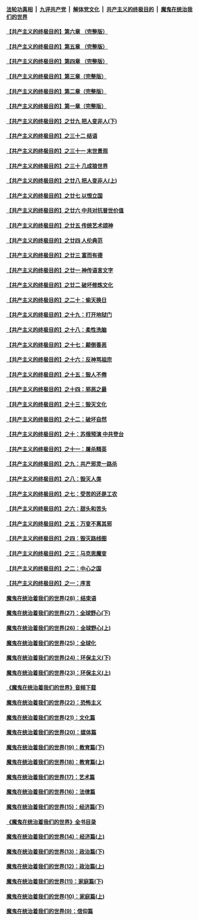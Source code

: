 ####  [法轮功真相](../../../../basic/blob/master/README.md?t=03310001) &nbsp;|&nbsp; [九评共产党](../../../../9ping.md/blob/master/README.md?t=03310001) &nbsp;|&nbsp; [解体党文化](../../../../jtdwh.md/blob/master/README.md?t=03310001)  &nbsp;|&nbsp; [共产主义的终极目的](../../../../gczydzjmd.md/blob/master/README.md?t=03310001) &nbsp;|&nbsp; [魔鬼在统治我们的世界](../../../../mgztzwmdsj.md/blob/master/README.md?t=03310001) 

#### [【共产主义的终极目的】第六章 （完整版）](../pages/nsc422/n11428913.md?t=03310001) 

#### [【共产主义的终极目的】第五章 （完整版）](../pages/nsc422/n11428912.md?t=03310001) 

#### [【共产主义的终极目的】第四章 （完整版）](../pages/nsc422/n11428907.md?t=03310001) 

#### [【共产主义的终极目的】第三章（完整版）](../pages/nsc422/n11428848.md?t=03310001) 

#### [【共产主义的终极目的】第二章（完整版）](../pages/nsc422/n11428831.md?t=03310001) 

#### [【共产主义的终极目的】第一章（完整版）](../pages/nsc422/n11417651.md?t=03310001) 

#### [【共产主义的终极目的】之廿九 把人变非人(下)](../pages/nsc422/n11344140.md?t=03310001) 

#### [【共产主义的终极目的】之三十二 结语](../pages/nsc422/n11360535.md?t=03310001) 

#### [【共产主义的终极目的】之三十一 末世景观](../pages/nsc422/n11351129.md?t=03310001) 

#### [【共产主义的终极目的】之三十 几成狼世界](../pages/nsc422/n11348280.md?t=03310001) 

#### [【共产主义的终极目的】之廿八 把人变非人(上)](../pages/nsc422/n11340492.md?t=03310001) 

#### [【共产主义的终极目的】之廿七 以恨立国](../pages/nsc422/n11336944.md?t=03310001) 

#### [【共产主义的终极目的】之廿六 中共对抗普世价值](../pages/nsc422/n11324785.md?t=03310001) 

#### [【共产主义的终极目的】之廿五 传统艺术颂神](../pages/nsc422/n11296396.md?t=03310001) 

#### [【共产主义的终极目的】之廿四 人伦典范](../pages/nsc422/n11296397.md?t=03310001) 

#### [【共产主义的终极目的】之廿三 富而有德](../pages/nsc422/n11283598.md?t=03310001) 

#### [【共产主义的终极目的】之廿一 神传语言文字](../pages/nsc422/n11263265.md?t=03310001) 

#### [【共产主义的终极目的】之廿二 破坏修炼文化](../pages/nsc422/n11245728.md?t=03310001) 

#### [【共产主义的终极目的】之二十：偷天换日](../pages/nsc422/n11238846.md?t=03310001) 

#### [【共产主义的终极目的】之十九：打开地狱门](../pages/nsc422/n11206376.md?t=03310001) 

#### [【共产主义的终极目的】之十八：柔性洗脑](../pages/nsc422/n11199994.md?t=03310001) 

#### [【共产主义的终极目的】之十七：颠倒善恶](../pages/nsc422/n11179782.md?t=03310001) 

#### [【共产主义的终极目的】之十六：反神骂祖宗](../pages/nsc422/n11166798.md?t=03310001) 

#### [【共产主义的终极目的】之十五：毁人不倦](../pages/nsc422/n11166792.md?t=03310001) 

#### [【共产主义的终极目的】之十四：邪恶之最](../pages/nsc422/n11150249.md?t=03310001) 

#### [【共产主义的终极目的】之十三：毁灭文化](../pages/nsc422/n11135227.md?t=03310001) 

#### [【共产主义的终极目的】之十二：破坏自然](../pages/nsc422/n11135214.md?t=03310001) 

#### [【共产主义的终极目的】之十：苏俄预演 中共登台](../pages/nsc422/n11118424.md?t=03310001) 

#### [【共产主义的终极目的】之十一：屠杀精英](../pages/nsc422/n11118442.md?t=03310001) 

#### [【共产主义的终极目的】之九：共产邪灵一路杀](../pages/nsc422/n11114139.md?t=03310001) 

#### [【共产主义的终极目的】之八：毁灭人类](../pages/nsc422/n11108503.md?t=03310001) 

#### [【共产主义的终极目的】之七：受苦的还是工农](../pages/nsc422/n11101809.md?t=03310001) 

#### [【共产主义的终极目的】之六：甜头和苦头](../pages/nsc422/n11096971.md?t=03310001) 

#### [【共产主义的终极目的】之五：万变不离其邪](../pages/nsc422/n11091285.md?t=03310001) 

#### [【共产主义的终极目的】之四：毁灭路线图](../pages/nsc422/n11086284.md?t=03310001) 

#### [【共产主义的终极目的】之三：马克思魔变](../pages/nsc422/n11061941.md?t=03310001) 

#### [【共产主义的终极目的】之二：中心之国](../pages/nsc422/n11047728.md?t=03310001) 

#### [【共产主义的终极目的】之一：序言](../pages/nsc422/n11086077.md?t=03310001) 

#### [魔鬼在统治着我们的世界(28)：结束语](../pages/nsc422/n10936246.md?t=03310001) 

#### [魔鬼在统治着我们的世界(27)：全球野心(下)](../pages/nsc422/n10928319.md?t=03310001) 

#### [魔鬼在统治着我们的世界(26)：全球野心(上)](../pages/nsc422/n10900318.md?t=03310001) 

#### [魔鬼在统治着我们的世界(25)：全球化](../pages/nsc422/n10788205.md?t=03310001) 

#### [魔鬼在统治着我们的世界(24)：环保主义(下)](../pages/nsc422/n10695307.md?t=03310001) 

#### [魔鬼在统治着我们的世界(23)：环保主义(上)](../pages/nsc422/n10688613.md?t=03310001) 

#### [《魔鬼在统治着我们的世界》音频下载](../pages/nsc422/n10635553.md?t=03310001) 

#### [魔鬼在统治着我们的世界(22)：恐怖主义](../pages/nsc422/n10614727.md?t=03310001) 

#### [魔鬼在统治着我们的世界(21)：文化篇](../pages/nsc422/n10597706.md?t=03310001) 

#### [魔鬼在统治着我们的世界(20)：媒体篇](../pages/nsc422/n10586579.md?t=03310001) 

#### [魔鬼在统治着我们的世界(19)：教育篇(下)](../pages/nsc422/n10564808.md?t=03310001) 

#### [魔鬼在统治着我们的世界(18)：教育篇(上)](../pages/nsc422/n10526970.md?t=03310001) 

#### [魔鬼在统治着我们的世界(17)：艺术篇](../pages/nsc422/n10499093.md?t=03310001) 

#### [魔鬼在统治着我们的世界(16)：法律篇](../pages/nsc422/n10485969.md?t=03310001) 

#### [魔鬼在统治着我们的世界(15)：经济篇(下)](../pages/nsc422/n10469975.md?t=03310001) 

#### [《魔鬼在统治着我们的世界》全书目录](../pages/nsc422/n10464261.md?t=03310001) 

#### [魔鬼在统治着我们的世界(14)：经济篇(上)](../pages/nsc422/n10457370.md?t=03310001) 

#### [魔鬼在统治着我们的世界(13)：政治篇(下)](../pages/nsc422/n10448270.md?t=03310001) 

#### [魔鬼在统治着我们的世界(12)：政治篇(上)](../pages/nsc422/n10444576.md?t=03310001) 

#### [魔鬼在统治着我们的世界(11)：家庭篇(下)](../pages/nsc422/n10440961.md?t=03310001) 

#### [魔鬼在统治着我们的世界(10)：家庭篇(上)](../pages/nsc422/n10435448.md?t=03310001) 

#### [魔鬼在统治着我们的世界(9)：信仰篇](../pages/nsc422/n10432159.md?t=03310001) 

